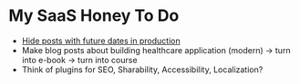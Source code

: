# My SaaS Honey To Do 

- [Hide posts with future dates in production](https://saneef.com/blog/hiding-posts-with-future-dates-in-eleventy/)
- Make blog posts about building healthcare application (modern) -> turn into e-book -> turn into course
- Think of plugins for SEO, Sharability, Accessibility, Localization? 

